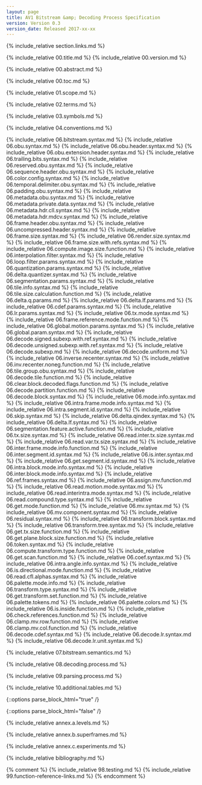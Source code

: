 ```yaml
---
layout: page
title: AV1 Bitstream &amp; Decoding Process Specification
version: Version 0.3
version_date: Released 2017-xx-xx
---
```


{% include_relative section.links.md %}

{% include_relative 00.title.md %}
{% include_relative 00.version.md %}

{% include_relative 00.abstract.md %}

{% include_relative 00.toc.md %}

{% include_relative 01.scope.md %}

{% include_relative 02.terms.md %}

{% include_relative 03.symbols.md %}

{% include_relative 04.conventions.md %}

{% include_relative 06.bitstream.syntax.md %}
{% include_relative 06.obu.syntax.md %}
{% include_relative 06.obu.header.syntax.md %}
{% include_relative 06.obu.extension.header.syntax.md %}
{% include_relative 06.trailing.bits.syntax.md %}
{% include_relative 06.reserved.obu.syntax.md %}
{% include_relative 06.sequence.header.obu.syntax.md %}
{% include_relative 06.color.config.syntax.md %}
{% include_relative 06.temporal.delimiter.obu.syntax.md %}
{% include_relative 06.padding.obu.syntax.md %}
{% include_relative 06.metadata.obu.syntax.md %}
{% include_relative 06.metadata.private.data.syntax.md %}
{% include_relative 06.metadata.hdr.cll.syntax.md %}
{% include_relative 06.metadata.hdr.mdcv.syntax.md %}
{% include_relative 06.frame.header.obu.syntax.md %}
{% include_relative 06.uncompressed.header.syntax.md %}
{% include_relative 06.frame.size.syntax.md %}
{% include_relative 06.render.size.syntax.md %}
{% include_relative 06.frame.size.with.refs.syntax.md %}
{% include_relative 06.compute.image.size.function.md %}
{% include_relative 06.interpolation.filter.syntax.md %}
{% include_relative 06.loop.filter.params.syntax.md %}
{% include_relative 06.quantization.params.syntax.md %}
{% include_relative 06.delta.quantizer.syntax.md %}
{% include_relative 06.segmentation.params.syntax.md %}
{% include_relative 06.tile.info.syntax.md %}
{% include_relative 06.tile.size.calculation.function.md %}
{% include_relative 06.delta.q.params.md %}
{% include_relative 06.delta.lf.params.md %}
{% include_relative 06.cdef.params.syntax.md %}
{% include_relative 06.lr.params.syntax.md %}
{% include_relative 06.tx.mode.syntax.md %}
{% include_relative 06.frame.reference.mode.function.md %}
{% include_relative 06.global.motion.params.syntax.md %}
{% include_relative 06.global.param.syntax.md %}
{% include_relative 06.decode.signed.subexp.with.ref.syntax.md %}
{% include_relative 06.decode.unsigned.subexp.with.ref.syntax.md %}
{% include_relative 06.decode.subexp.md %}
{% include_relative 06.decode.uniform.md %}
{% include_relative 06.inverse.recenter.syntax.md %}
{% include_relative 06.inv.recenter.noneg.function.md %}
{% include_relative 06.tile.group.obu.syntax.md %}
{% include_relative 06.decode.tile.function.md %}
{% include_relative 06.clear.block.decoded.flags.function.md %}
{% include_relative 06.decode.partition.function.md %}
{% include_relative 06.decode.block.syntax.md %}
{% include_relative 06.mode.info.syntax.md %}
{% include_relative 06.intra.frame.mode.info.syntax.md %}
{% include_relative 06.intra.segment.id.syntax.md %}
{% include_relative 06.skip.syntax.md %}
{% include_relative 06.delta.qindex.syntax.md %}
{% include_relative 06.delta.lf.syntax.md %}
{% include_relative 06.segmentation.feature.active.function.md %}
{% include_relative 06.tx.size.syntax.md %}
{% include_relative 06.read.inter.tx.size.syntax.md %}
{% include_relative 06.read.var.tx.size.syntax.md %}
{% include_relative 06.inter.frame.mode.info.function.md %}
{% include_relative 06.inter.segment.id.syntax.md %}
{% include_relative 06.is.inter.syntax.md %}
{% include_relative 06.get.segment.id.syntax.md %}
{% include_relative 06.intra.block.mode.info.syntax.md %}
{% include_relative 06.inter.block.mode.info.syntax.md %}
{% include_relative 06.ref.frames.syntax.md %}
{% include_relative 06.assign.mv.function.md %}
{% include_relative 06.read.motion.mode.syntax.md %}
{% include_relative 06.read.interintra.mode.syntax.md %}
{% include_relative 06.read.compound.type.syntax.md %}
{% include_relative 06.get.mode.function.md %}
{% include_relative 06.mv.syntax.md %}
{% include_relative 06.mv.component.syntax.md %}
{% include_relative 06.residual.syntax.md %}
{% include_relative 06.transform.block.syntax.md %}
{% include_relative 06.transform.tree.syntax.md %}
{% include_relative 06.get.tx.size.function.md %}
{% include_relative 06.get.plane.block.size.function.md %}
{% include_relative 06.token.syntax.md %}
{% include_relative 06.compute.transform.type.function.md %}
{% include_relative 06.get.scan.function.md %}
{% include_relative 06.coef.syntax.md %}
{% include_relative 06.intra.angle.info.syntax.md %}
{% include_relative 06.is.directional.mode.function.md %}
{% include_relative 06.read.cfl.alphas.syntax.md %}
{% include_relative 06.palette.mode.info.md %}
{% include_relative 06.transform.type.syntax.md %}
{% include_relative 06.get.transform.set.function.md %}
{% include_relative 06.palette.tokens.md %}
{% include_relative 06.palette.colors.md %}
{% include_relative 06.is.inside.function.md %}
{% include_relative 06.check.references.function.md %}
{% include_relative 06.clamp.mv.row.function.md %}
{% include_relative 06.clamp.mv.col.function.md %}
{% include_relative 06.decode.cdef.syntax.md %}
{% include_relative 06.decode.lr.syntax.md %}
{% include_relative 06.decode.lr.unit.syntax.md %}

{% include_relative 07.bitstream.semantics.md %}

{% include_relative 08.decoding.process.md %}

{% include_relative 09.parsing.process.md %}

{% include_relative 10.additional.tables.md %}

{::options parse_block_html="true" /}
<div class="annex">
{::options parse_block_html="false" /}

{% include_relative annex.a.levels.md %}

{% include_relative annex.b.superframes.md %}

{% include_relative annex.c.experiments.md %}
</div>

{% include_relative bibliography.md %}

{% comment %}
{% include_relative 98.testing.md %}
{% include_relative 99.function-reference-links.md %}
{% endcomment %}
